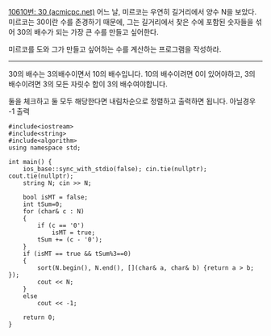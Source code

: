 [10610번: 30 (acmicpc.net)](https://www.acmicpc.net/problem/10610)
어느 날, 미르코는 우연히 길거리에서 양수 N을 보았다. 미르코는 30이란 수를 존경하기 때문에, 그는 길거리에서 찾은 수에 포함된 숫자들을 섞어 30의 배수가 되는 가장 큰 수를 만들고 싶어한다.

미르코를 도와 그가 만들고 싶어하는 수를 계산하는 프로그램을 작성하라.

-------------------------------------

30의 배수는 3의배수이면서 10의 배수입니다.
10의 배수이려면 0이 있어야하고, 3의 배수이려면 3의 모든 자릿수 합이 3의 배수여야합니다.

둘을 체크하고 둘 모두 해당한다면 내림차순으로 정렬하고 출력하면 됩니다.
아닐경우 -1 출력
```
#include<iostream>
#include<string>
#include<algorithm>
using namespace std;

int main() {
    ios_base::sync_with_stdio(false); cin.tie(nullptr); cout.tie(nullptr);
    string N; cin >> N;
    
    bool isMT = false;
    int tSum=0;
    for (char& c : N)
    {
        if (c == '0')
            isMT = true;
        tSum += (c - '0');
    }
    if (isMT == true && tSum%3==0)
    {
        sort(N.begin(), N.end(), [](char& a, char& b) {return a > b; });
        cout << N;
    }
    else
        cout << -1;

    return 0;
}
```